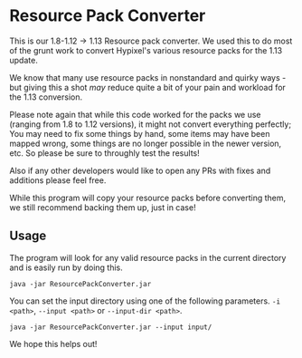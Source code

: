# Resource Pack Converter

This is our 1.8-1.12 -> 1.13 Resource pack converter. We used this to do most of the grunt work to convert Hypixel's various resource packs for the 1.13 update.

We know that many use resource packs in nonstandard and quirky ways - but giving this a shot *may* reduce quite a bit of your pain and workload for the 1.13 conversion.

Please note again that while this code worked for the packs we use (ranging from 1.8 to 1.12 versions), it might not convert everything perfectly;  You may need to fix some things by hand, some items may have been mapped wrong, some things are no longer possible in the newer version, etc. So please be sure to throughly test the results!

Also if any other developers would like to open any PRs with fixes and additions please feel free.

While this program will copy your resource packs before converting them, we still recommend backing them up, just in case!

## Usage
The program will look for any valid resource packs in the current directory and is easily run by doing this.

    java -jar ResourcePackConverter.jar

You can set the input directory using one of the following parameters.
`-i <path>`, `--input <path>` or `--input-dir <path>`.

    java -jar ResourcePackConverter.jar --input input/

We hope this helps out!
